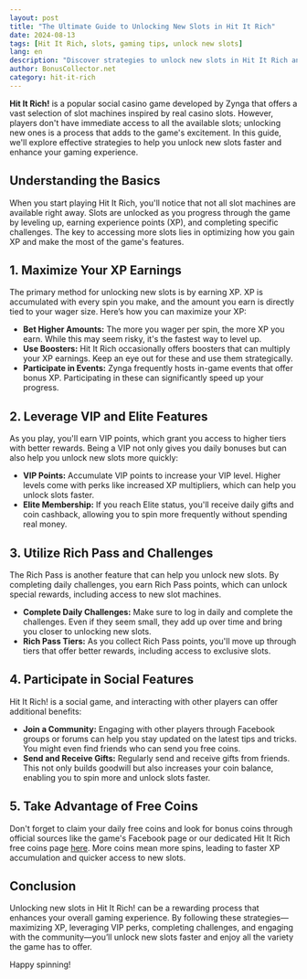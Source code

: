 ```yaml
---
layout: post
title: "The Ultimate Guide to Unlocking New Slots in Hit It Rich"
date: 2024-08-13
tags: [Hit It Rich, slots, gaming tips, unlock new slots]
lang: en
description: "Discover strategies to unlock new slots in Hit It Rich and maximize your gaming experience."
author: BonusCollector.net
category: hit-it-rich
---
```


**Hit It Rich!** is a popular social casino game developed by Zynga that offers a vast selection of slot machines inspired by real casino slots. However, players don't have immediate access to all the available slots; unlocking new ones is a process that adds to the game's excitement. In this guide, we'll explore effective strategies to help you unlock new slots faster and enhance your gaming experience.

## Understanding the Basics

When you start playing Hit It Rich, you'll notice that not all slot machines are available right away. Slots are unlocked as you progress through the game by leveling up, earning experience points (XP), and completing specific challenges. The key to accessing more slots lies in optimizing how you gain XP and make the most of the game's features.

## 1. Maximize Your XP Earnings

The primary method for unlocking new slots is by earning XP. XP is accumulated with every spin you make, and the amount you earn is directly tied to your wager size. Here’s how you can maximize your XP:

- **Bet Higher Amounts:** The more you wager per spin, the more XP you earn. While this may seem risky, it's the fastest way to level up.
- **Use Boosters:** Hit It Rich occasionally offers boosters that can multiply your XP earnings. Keep an eye out for these and use them strategically.
- **Participate in Events:** Zynga frequently hosts in-game events that offer bonus XP. Participating in these can significantly speed up your progress.

## 2. Leverage VIP and Elite Features

As you play, you'll earn VIP points, which grant you access to higher tiers with better rewards. Being a VIP not only gives you daily bonuses but can also help you unlock new slots more quickly:

- **VIP Points:** Accumulate VIP points to increase your VIP level. Higher levels come with perks like increased XP multipliers, which can help you unlock slots faster.
- **Elite Membership:** If you reach Elite status, you'll receive daily gifts and coin cashback, allowing you to spin more frequently without spending real money.

## 3. Utilize Rich Pass and Challenges

The Rich Pass is another feature that can help you unlock new slots. By completing daily challenges, you earn Rich Pass points, which can unlock special rewards, including access to new slot machines.

- **Complete Daily Challenges:** Make sure to log in daily and complete the challenges. Even if they seem small, they add up over time and bring you closer to unlocking new slots.
- **Rich Pass Tiers:** As you collect Rich Pass points, you'll move up through tiers that offer better rewards, including access to exclusive slots.

## 4. Participate in Social Features

Hit It Rich! is a social game, and interacting with other players can offer additional benefits:

- **Join a Community:** Engaging with other players through Facebook groups or forums can help you stay updated on the latest tips and tricks. You might even find friends who can send you free coins.
- **Send and Receive Gifts:** Regularly send and receive gifts from friends. This not only builds goodwill but also increases your coin balance, enabling you to spin more and unlock slots faster.

## 5. Take Advantage of Free Coins

Don't forget to claim your daily free coins and look for bonus coins through official sources like the game's Facebook page or our dedicated Hit It Rich free coins page [here](https://bonuscollector.net/hit-it-rich-free-coins/). More coins mean more spins, leading to faster XP accumulation and quicker access to new slots.

## Conclusion

Unlocking new slots in Hit It Rich! can be a rewarding process that enhances your overall gaming experience. By following these strategies—maximizing XP, leveraging VIP perks, completing challenges, and engaging with the community—you’ll unlock new slots faster and enjoy all the variety the game has to offer.

Happy spinning!